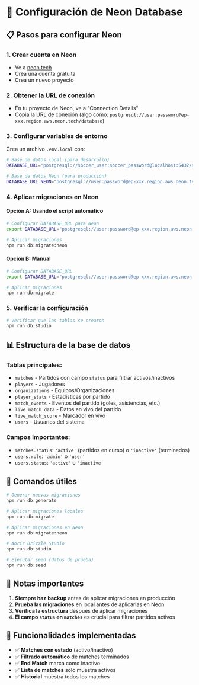 # 🚀 Configuración de Neon Database

## 📋 Pasos para configurar Neon

### 1. Crear cuenta en Neon

- Ve a [neon.tech](https://neon.tech)
- Crea una cuenta gratuita
- Crea un nuevo proyecto

### 2. Obtener la URL de conexión

- En tu proyecto de Neon, ve a "Connection Details"
- Copia la URL de conexión (algo como: `postgresql://user:password@ep-xxx.region.aws.neon.tech/database`)

### 3. Configurar variables de entorno

Crea un archivo `.env.local` con:

```bash
# Base de datos local (para desarrollo)
DATABASE_URL="postgresql://soccer_user:soccer_password@localhost:5432/soccer_app"

# Base de datos Neon (para producción)
DATABASE_URL_NEON="postgresql://user:password@ep-xxx.region.aws.neon.tech/database"
```

### 4. Aplicar migraciones en Neon

#### Opción A: Usando el script automático

```bash
# Configurar DATABASE_URL para Neon
export DATABASE_URL="postgresql://user:password@ep-xxx.region.aws.neon.tech/database"

# Aplicar migraciones
npm run db:migrate:neon
```

#### Opción B: Manual

```bash
# Configurar DATABASE_URL
export DATABASE_URL="postgresql://user:password@ep-xxx.region.aws.neon.tech/database"

# Aplicar migraciones
npm run db:migrate
```

### 5. Verificar la configuración

```bash
# Verificar que las tablas se crearon
npm run db:studio
```

## 📊 Estructura de la base de datos

### Tablas principales:

- `matches` - Partidos con campo `status` para filtrar activos/inactivos
- `players` - Jugadores
- `organizations` - Equipos/Organizaciones
- `player_stats` - Estadísticas por partido
- `match_events` - Eventos del partido (goles, asistencias, etc.)
- `live_match_data` - Datos en vivo del partido
- `live_match_score` - Marcador en vivo
- `users` - Usuarios del sistema

### Campos importantes:

- `matches.status`: `'active'` (partidos en curso) o `'inactive'` (terminados)
- `users.role`: `'admin'` o `'user'`
- `users.status`: `'active'` o `'inactive'`

## 🔧 Comandos útiles

```bash
# Generar nuevas migraciones
npm run db:generate

# Aplicar migraciones locales
npm run db:migrate

# Aplicar migraciones en Neon
npm run db:migrate:neon

# Abrir Drizzle Studio
npm run db:studio

# Ejecutar seed (datos de prueba)
npm run db:seed
```

## 🚨 Notas importantes

1. **Siempre haz backup** antes de aplicar migraciones en producción
2. **Prueba las migraciones** en local antes de aplicarlas en Neon
3. **Verifica la estructura** después de aplicar migraciones
4. **El campo `status` en `matches`** es crucial para filtrar partidos activos

## 🎯 Funcionalidades implementadas

- ✅ **Matches con estado** (activo/inactivo)
- ✅ **Filtrado automático** de matches terminados
- ✅ **End Match** marca como inactivo
- ✅ **Lista de matches** solo muestra activos
- ✅ **Historial** muestra todos los matches
